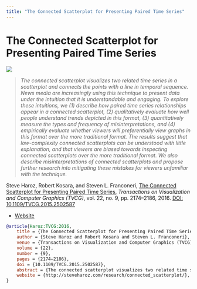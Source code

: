 ```yaml
---
title: "The Connected Scatterplot for Presenting Paired Time Series"
---
```


# The Connected Scatterplot for Presenting Paired Time Series

<p><img src="https://media.eagereyes.org/wp-content/uploads/2015/11/cs-teaser.jpg" /></p>

> _The connected scatterplot visualizes two related time series in a scatterplot and connects the points with a line in temporal sequence. News media are increasingly using this technique to present data under the intuition that it is understandable and engaging. To explore these intuitions, we (1) describe how paired time series relationships appear in a connected scatterplot, (2) qualitatively evaluate how well people understand trends depicted in this format, (3) quantitatively measure the types and frequency of misinterpretations, and (4) empirically evaluate whether viewers will preferentially view graphs in this format over the more traditional format. The results suggest that low-complexity connected scatterplots can be understood with little explanation, and that viewers are biased towards inspecting connected scatterplots over the more traditional format. We also describe misinterpretations of connected scatterplots and propose further research into mitigating these mistakes for viewers unfamiliar with the technique._

Steve Haroz, Robert Kosara, and Steven L. Franconeri, <a href="https://media.eagereyes.org/papers/2016/Haroz-TVCG-2016.pdf" target="_blank">The Connected Scatterplot for Presenting Paired Time Series</a>, _Transactions on Visualization and Computer Graphics (TVCG)_, vol. 22, no. 9, pp. 2174–2186, 2016. <a href="https://dx.doi.org/10.1109/TVCG.2015.2502587" target="_new">DOI: 10.1109/TVCG.2015.2502587</a>

- <a href="http://steveharoz.com/research/connected_scatterplot/">Website</a>

```bibtex
@article{Haroz:TVCG:2016,
	title = {The Connected Scatterplot for Presenting Paired Time Series},
	author = {Steve Haroz and Robert Kosara and Steven L. Franconeri},
	venue = {Transactions on Visualization and Computer Graphics (TVCG)},
	volume = {22},
	number = {9},
	pages = {2174–2186},
	doi = {10.1109/TVCG.2015.2502587},
	abstract = {The connected scatterplot visualizes two related time series in a scatterplot and connects the points with a line in temporal sequence. News media are increasingly using this technique to present data under the intuition that it is understandable and engaging. To explore these intuitions, we (1) describe how paired time series relationships appear in a connected scatterplot, (2) qualitatively evaluate how well people understand trends depicted in this format, (3) quantitatively measure the types and frequency of misinterpretations, and (4) empirically evaluate whether viewers will preferentially view graphs in this format over the more traditional format. The results suggest that low-complexity connected scatterplots can be understood with little explanation, and that viewers are biased towards inspecting connected scatterplots over the more traditional format. We also describe misinterpretations of connected scatterplots and propose further research into mitigating these mistakes for viewers unfamiliar with the technique.},
	website = {http://steveharoz.com/research/connected_scatterplot/},
}
```

